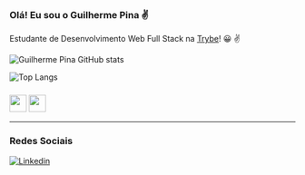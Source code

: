 ### Olá! Eu sou o Guilherme Pina ✌️  
Estudante de Desenvolvimento Web Full Stack  na [Trybe](https://www.betrybe.com/)! 😀 ✌️ 


![Guilherme Pina GitHub stats](https://github-readme-stats.vercel.app/api?username=pinagui&show_icons=true&theme=tokyonight)

![Top Langs](https://github-readme-stats.vercel.app/api/top-langs/?username=pinagui&theme=tokyonight)


### 


<img height="30" src="https://www.vectorlogo.zone/logos/w3_html5/w3_html5-icon.svg"/>
</a>
<img height="30" src="https://www.vectorlogo.zone/logos/w3_css/w3_css-icon.svg"/>
</a>

___

### Redes Sociais

[![Linkedin](https://img.shields.io/badge/LinkedIn-0077B5?style=for-the-badge&logo=linkedin&logoColor=white)](https://www.linkedin.com/in/guilhermepina/)
